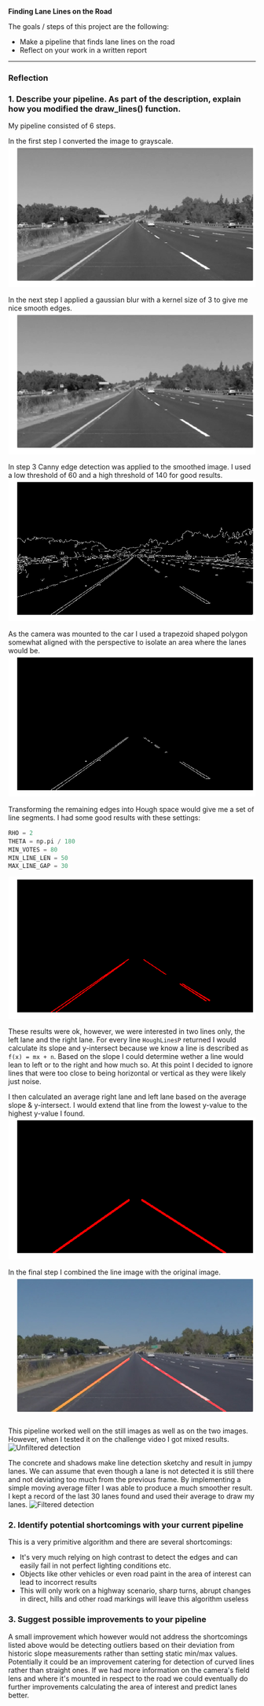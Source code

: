 **Finding Lane Lines on the Road**

The goals / steps of this project are the following:
* Make a pipeline that finds lane lines on the road
* Reflect on your work in a written report

---

### Reflection

### 1. Describe your pipeline. As part of the description, explain how you modified the draw_lines() function.

My pipeline consisted of 6 steps.

In the first step I converted the image to grayscale.
![Grayscale](./writeup_images/grayscale.png "Grayscale")

In the next step I applied a gaussian blur with a kernel size of 3 to give me nice smooth edges.
![Blurred](./writeup_images/gaussian.png "Blurred")

In step 3 Canny edge detection was applied to the smoothed image. I used a low threshold of 60 and a high threshold of 140 for good results.
![Edges](./writeup_images/canny.png "Edges")

As the camera was mounted to the car I used a trapezoid shaped polygon somewhat aligned with the perspective to isolate an area where the lanes would be.
![Masked](./writeup_images/masked.png "Masked")

Transforming the remaining edges into Hough space would give me a set of line segments.
I had some good results with these settings:
```python
RHO = 2
THETA = np.pi / 180
MIN_VOTES = 80
MIN_LINE_LEN = 50
MAX_LINE_GAP = 30
```
![Lines](./writeup_images/hough.png "Lines")

These results were ok, however, we were interested in two lines only, the left lane and the right lane.
For every line `HoughLinesP` returned I would calculate its slope and y-intersect because we know a line is described as `f(x) = mx + n`. Based on the slope I could determine wether a line would lean to left or to the right and how much so.
At this point I decided to ignore lines that were too close to being horizontal or vertical as they were likely just noise.

I then calculated an average right lane and left lane based on the average slope & y-intersect. I would extend that line from the lowest y-value to the highest y-value I found.
![Improved lines](./writeup_images/improved_hough.png "Improved lines")

In the final step I combined the line image with the original image.
![Weighted image](./writeup_images/weighted.png "Weighted image")

This pipeline worked well on the still images as well as on the two images. However, when I tested it on the challenge video I got mixed results.
![Unfiltered detection](./writeup_images/challenge_unfiltered.gif "Unfiltered detection")

The concrete and shadows make line detection sketchy and result in jumpy lanes.
We can assume that even though a lane is not detected it is still there and not deviating too much from the previous frame.
By implementing a simple moving average filter I was able to produce a much smoother result.
I kept a record of the last 30 lanes found and used their average to draw my lanes.
![Filtered detection](./writeup_images/challenge.gif "Filtered detection")

### 2. Identify potential shortcomings with your current pipeline

This is a very primitive algorithm and there are several shortcomings:
- It's very much relying on high contrast to detect the edges and can easily fail in not perfect lighting conditions etc.
- Objects like other vehicles or even road paint in the area of interest can lead to incorrect results
- This will only work on a highway scenario, sharp turns, abrupt changes in direct, hills and other road markings will leave this algorithm useless

### 3. Suggest possible improvements to your pipeline

A small improvement which however would not address the shortcomings listed above would be
detecting outliers based on their deviation from historic slope measurements rather than setting static min/max values.
Potentially it could be an improvement catering for detection of curved lines rather than straight ones.
If we had more information on the camera's field lens and where it's mounted in respect to the road we could eventually do further improvements calculating the area of interest and predict lanes better.
